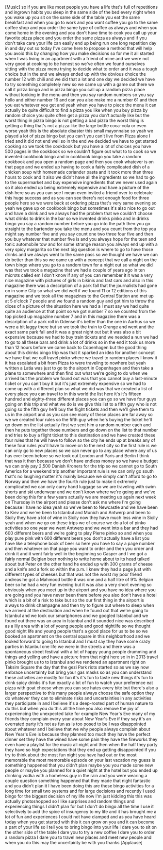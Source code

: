 
[Music]
so if you are like most people you have
a life that&#39;s full of repetitions and
ingrown habits you sleep in the same
side of the bed every night when you
wake up you sit on the same side of the
table you eat the same breakfast and
when you go to work and you want coffee
you go to the same coffee shop and you
order the same type of coffee as always
and when you come home in the evening
and you don&#39;t have time to cook you call
up your favorite pizza place and you
order the same pizza as always and if
you don&#39;t take care your life can easily
end up being run one long repetition day
in and day out
so today I&#39;ve come here to propose a
method that will help you avoid this by
changing how you make decisions so for
me it all started when I was living in
an apartment with a friend of mine and
we were not very good at cooking to be
honest
so we&#39;ve often we found ourselves
sitting with the pizza menu trying to
decide what to order and it was a tough
choice but in the end we always ended up
with the obvious choice the number 12
with chili and we did that a lot and one
day we decided we have to try something
completely new so we came up with a game
out there we call it pizza bingo and in
pizza bingo you call up a random pizza
place without looking in the menu and
then you say random numbers so you say
hello and either number 16 and can you
also make me a number 61 and then you
eat whatever you get and yeah when you
have to piece the menu it can actually
be quite difficult to find a pizza you
like when you buy pizza by random choice
you quite often get a pizza you don&#39;t
actually like
but the worst thing in pizza bingo is
not getting a bad pizza the worst thing
is getting a thing that&#39;s not a pizza
like the large bottle coca-cola or even
worse yeah this is the absolute disaster
this small mayonnaise so yeah we played
a lot of pizza bingo but you can&#39;t you
can&#39;t live from Pizza alone I tried and
it did not end well so in the end we
decided we have to get started cooking
so we took the cookbook but you have a
lot of choices you have 500 pages in the
cookbook so we couldn&#39;t figure out what
to to cook so we invented cookbook bingo
and in cookbook bingo you take a random
cookbook and you open a random page and
then you cook whatever is on that page
and we ended up having to cook a fairly
complicated dish of a chicken soup with
homemade coriander pasta and it took
more than three hours to cook and it
also we didn&#39;t have all the ingredients
so we had to go to the supermarket and
buy expensive ingredients that we never
used again so it also ended up being
extremely expensive and have a picture
of the dish here so as you can see I
mean even invited a friend over to
celebrate this huge success and as you
can see there&#39;s not enough food for
three people here so we were back at
ordering pizza
that&#39;s very same evening so yeah we gave
up on cookbook bingo but sometimes it&#39;s
also nice to go out and have a drink and
we always had the problem that we
couldn&#39;t choose what drinks to drink in
the bar so we invented drinks pinko and
in drinks bingo you say a random number
before you go into the path then you go
straight to the bartender you take the
menu and you count from the top you
might say number five and you say count
one two three four five and then you buy
whatever that number five is and you
always hope for the teen and tonic
automobile tow and for some strange
reason you always end up with a very
spicy margarita so the next big question
is where to go to have those drinks and
we always went to the same pass so we
thought
we have we can do better than this so we
came up with a concept that we call a
night on the town bingo where you go to
a random town for a night out so what we
did was that we took a magazine that we
had a couple of years ago in ten microts
called em I don&#39;t know if any of you can
remember it it was a very nice magazine
with pictures of girls in bikinis and
fast cars and also in this magazine
there was a description of a park fall
that the journalists had gone on in some
City so what we did
well if we found 11 or 12 editions of
this magazine and we took all the
magazines to the Central Station and met
up at 5 o&#39;clock 7 people and we found a
random guy and got him to throw the
dices of a picture of the situation here
we had a I must say we had quite quite
an audience at that point so we got
number 7 so we counted from the top
picked up magazine number 7 and in this
magazine there was a description of a
park roll in Odense it&#39;s better than the
one in Aarhus so we were a bit laggy
there but so we took the train to Orange
and went and the exact same park fall
and it was a great night out but it was
also a bit expensive because we had to
buy train tickets and we needed a nun we
had to go to all these bars and drink a
lot of drinks so in the end it took us
more than 12 hours before we came back
to Copenhagen but the good thing about
this drinks bingo trip was that it
sparked an idea for another concept we
have that we call travel pinko where we
travel to random places I know it
it has escalated a bit from Pizza to
were traveling to nowhere but yeah
written a Latia was just to go to the
airport in Copenhagen and then take a
plane to somewhere and then find out
what we&#39;re going to do when we arrived
but the problem we found out was that
you cannot buy a last-minute ticket or
you can&#39;t buy it but it&#39;s just extremely
expensive so we had to come up with a
different plan so what we did was that
we created a list of every place you can
travel to in this world
the list here it&#39;s it&#39;s fifteen hundred
and eighty-three
different places you can go so we have
four guys going on this trip and what we
do is we give this list to a fifth guy
who is not going so the fifth guy he&#39;ll
buy the flight tickets and then we&#39;ll
give them to us in the airport and as
you can see many of these places are far
away so we we created four rules so the
fifth guy when he&#39;s buying the ticket
he&#39;ll go down on the list actually first
we sent him a random number each and
then he puts together those numbers and
go down on the list to that number and
tries to buy a flight ticket to this
destination and we have created these
four rules that he will have to follow
so the city he ends up at breaks any of
these four rules you&#39;ll have to move on
to the next city so the first rule is we
can only go to new places so we can
never go to any place where any of us
has ever been before so we took out
London and Paris and Berlin I think that
was it then because we don&#39;t have
endless money so we have a budget we can
only pay 2,500 Danish Kroners for the
trip so we cannot go to South America
for a weekend trip another important
rule is we can only go south
that&#39;s no laughing matter it&#39;s mainly
because we simply can&#39;t afford to go to
Norway and then we have the fourth rule
just to make it extremely complicated we
can only carry hand luggage so we are
traveling with swim shorts and ski
underwear and we don&#39;t know where we&#39;re
going and we&#39;ve been doing this for a
few years actually we are meeting up
again next week on Thursday in the
airport and please don&#39;t ask me where
I&#39;m going because I have no idea yeah so
we&#39;ve been to Newcastle and we have been
to Kiev and we&#39;ve been to Istanbul and
Munich and Antwerp and been to Sicily
they have a lot of wine in Sicily now
they have much less wine in Sicily yeah
and when we go on these trips we of
course we do a lot of pinko activities
so one year we went Antwerp and we went
into a bar and they had 600 different
beers and we&#39;re going to play Pierre
pinko so and when you play pure pink
with 600 different beers you don&#39;t
actually have a list you have like a
telephone book of beer so here you have
to say a page number and then whatever
on that page you want to order and then
you order and drink it and it went
fairly well in the beginning so Casper
and I we got a fairly normal Belgian
beer nothing to write home about to its
head talked about but Peter on the other
hand he ended up with 300 grams of
cheese and a knife and a fork so within
the p.m. I knew they had a page just
with different types of cheeses but that
was not the worst
my poor friend andreas he got a Mahmood
bottle it was one and a half litre of 9%
Belgian beer so he had a very fun
evening but it was also a very short
evening so obviously when you meet up in
the airport and you have no idea where
you are going and you have never been
there before you also don&#39;t have a hotel
which is a bit of a risk to take but so
the our first thing in the airport is
always
to drink champagne and then try to
figure out where to sleep when we
arrived at the destination and when he
found out that we&#39;re going to Istanbul
and we took our smartphones and we
googled Istanbul and we found out there
was an area in Istanbul and it sounded
nice was described as a lily area with a
lot of young people and good nightlife
so we thought
good night life and young people that&#39;s
a good place for us to be so we booked
an apartment on the central square in
this neighborhood and we looked forward
to going to Istanbul and I must say they
have some crazy parties in Istanbul one
life we were in the streets and there
was a spontaneous street festival with a
lot of happy young people drumming and
things and yelling and have a picture
from that night here so in in 2013
travel pinko brought us to to Istanbul
and we rendered an apartment right on
Taksim Square the day that the gezi Park
riots started so as we say now embrace
uncertainty but bring your gas masks so
as you can understand these activities
are mostly for fun it&#39;s it&#39;s fun to
taste new things it&#39;s fun to drink spicy
drinks it&#39;s fun exactly a lot of fun to
watch your preference eat pizza with
goat cheese when you can see hates every
bite but there&#39;s also a larger
perspective to this many people always
choose the safe option they do whatever
they can to eliminate risks and
uncertainties in any activities they
participate in and I believe it&#39;s a
deep-rooted part of human nature to do
this but when you do this all the time
you also remove the joy of experiencing
the unexpected
take for example New Year&#39;s Eve many of
my friends they complain every year
about New Year&#39;s Eve if they say it&#39;s an
overrated party it&#39;s not as fun as is
too posed to be I was disappointed about
whatever and I believe that we
why people always complain about New
Year&#39;s Eve is because they planned too
much they have the perfect dinner set
they have the wined have some pain they
have the fireworks they even have a
playlist for the music all night and
then when the half they party they have
so high expectations that they end up
getting disappointed if you try to think
about the most fun night you have had
out or the most memorable the most
memorable episode on your last vacation
my guess is something happened that you
didn&#39;t plan maybe you you made some new
people
or maybe you planned for a quiet night
at the hotel but you ended up drinking
vodka with a homeless guy in the rain
and you were wearing a couple question
something happened that they made that
night fantastic and you didn&#39;t plan it I
have been doing this are these bingo
activities for a long time for small two
systems and for large decisions and
recently I used bingo for the biggest
decision of my life
now I&#39;m just kidding this this was
actually photoshopped so I like
surprises and random things and
experiencing things I didn&#39;t plan for
but I don&#39;t do bingo all the time I use
it selectively to add the spice of
insurgency to my life and it has brought
me a lot of fun and experiences I could
not have clamped and as you have heard
today when you get started with this it
can grow on you
and it can become a part of your life so
I tell you to bring bingo into your life
I dare you to sit on the other side of
the table I dare you to try a new coffee
I dare you to order a random pizza I
dare you to travel new places and meet
new people and when you do this may the
uncertainty be with you thanks
[Applause]
